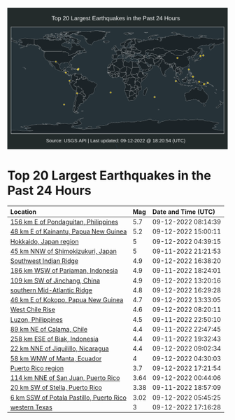 ![Map](./map.png)

# Top 20 Largest Earthquakes in the Past 24 Hours

| Location | Mag | Date and Time (UTC) |
|:---|:---|:---|
| [156 km E of Pondaguitan, Philippines](https://earthquake.usgs.gov/earthquakes/eventpage/us7000i7b8) | 5.7 | 09-12-2022 08:14:39 |
| [48 km E of Kainantu, Papua New Guinea](https://earthquake.usgs.gov/earthquakes/eventpage/us7000i7e9) | 5.2 | 09-12-2022 15:00:11 |
| [Hokkaido, Japan region](https://earthquake.usgs.gov/earthquakes/eventpage/us7000i7af) | 5 | 09-12-2022 04:39:15 |
| [45 km NNW of Shimokizukuri, Japan](https://earthquake.usgs.gov/earthquakes/eventpage/us7000i78n) | 5 | 09-11-2022 21:21:53 |
| [Southwest Indian Ridge](https://earthquake.usgs.gov/earthquakes/eventpage/us7000i7er) | 4.9 | 09-12-2022 16:38:20 |
| [186 km WSW of Pariaman, Indonesia](https://earthquake.usgs.gov/earthquakes/eventpage/us7000i77x) | 4.9 | 09-11-2022 18:24:01 |
| [109 km SW of Jinchang, China](https://earthquake.usgs.gov/earthquakes/eventpage/us7000i7cy) | 4.9 | 09-12-2022 13:20:16 |
| [southern Mid-Atlantic Ridge](https://earthquake.usgs.gov/earthquakes/eventpage/us7000i7ev) | 4.8 | 09-12-2022 16:29:28 |
| [46 km E of Kokopo, Papua New Guinea](https://earthquake.usgs.gov/earthquakes/eventpage/us7000i7d2) | 4.7 | 09-12-2022 13:33:05 |
| [West Chile Rise](https://earthquake.usgs.gov/earthquakes/eventpage/us7000i7cd) | 4.6 | 09-12-2022 08:20:11 |
| [Luzon, Philippines](https://earthquake.usgs.gov/earthquakes/eventpage/us7000i790) | 4.5 | 09-11-2022 22:50:10 |
| [89 km NE of Calama, Chile](https://earthquake.usgs.gov/earthquakes/eventpage/us7000i78y) | 4.4 | 09-11-2022 22:47:45 |
| [258 km ESE of Biak, Indonesia](https://earthquake.usgs.gov/earthquakes/eventpage/us7000i78e) | 4.4 | 09-11-2022 19:32:43 |
| [22 km NNE of Jiquilillo, Nicaragua](https://earthquake.usgs.gov/earthquakes/eventpage/us7000i7c2) | 4.4 | 09-12-2022 09:02:34 |
| [58 km WNW of Manta, Ecuador](https://earthquake.usgs.gov/earthquakes/eventpage/us7000i7ae) | 4 | 09-12-2022 04:30:03 |
| [Puerto Rico region](https://earthquake.usgs.gov/earthquakes/eventpage/us7000i7ez) | 3.7 | 09-12-2022 17:21:54 |
| [114 km NNE of San Juan, Puerto Rico](https://earthquake.usgs.gov/earthquakes/eventpage/pr2022255000) | 3.64 | 09-12-2022 00:44:06 |
| [20 km SW of Stella, Puerto Rico](https://earthquake.usgs.gov/earthquakes/eventpage/pr2022254000) | 3.38 | 09-11-2022 18:57:09 |
| [6 km SSW of Potala Pastillo, Puerto Rico](https://earthquake.usgs.gov/earthquakes/eventpage/pr71371278) | 3.02 | 09-12-2022 05:45:25 |
| [western Texas](https://earthquake.usgs.gov/earthquakes/eventpage/tx2022rxjz) | 3 | 09-12-2022 17:16:28 |
